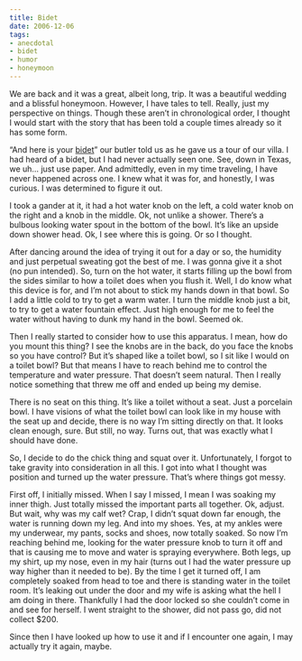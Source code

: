 ```yaml
---
title: Bidet
date: 2006-12-06
tags:
- anecdotal
- bidet
- humor
- honeymoon
---
```

We are back and it was a great, albeit long, trip. It was a beautiful wedding and a blissful honeymoon. However, I have tales to tell. Really, just my perspective on things. Though these aren’t in chronological order, I thought I would start with the story that has been told a couple times already so it has some form.

“And here is your [bidet](http://en.wikipedia.org/wiki/Bidet)” our butler told us as he gave us a tour of our villa. I had heard of a bidet, but I had never actually seen one. See, down in Texas, we uh… just use paper. And admittedly, even in my time traveling, I have never happened across one. I knew what it was for, and honestly, I was curious. I was determined to figure it out.

I took a gander at it, it had a hot water knob on the left, a cold water knob on the right and a knob in the middle. Ok, not unlike a shower. There’s a bulbous looking water spout in the bottom of the bowl. It’s like an upside down shower head. Ok, I see where this is going. Or so I thought.

After dancing around the idea of trying it out for a day or so, the humidity and just perpetual sweating got the best of me. I was gonna give it a shot (no pun intended). So, turn on the hot water, it starts filling up the bowl from the sides similar to how a toilet does when you flush it. Well, I do know what this device is for, and I’m not about to stick my hands down in that bowl. So I add a little cold to try to get a warm water. I turn the middle knob just a bit, to try to get a water fountain effect. Just high enough for me to feel the water without having to dunk my hand in the bowl. Seemed ok.

Then I really started to consider how to use this apparatus. I mean, how do you mount this thing? I see the knobs are in the back, do you face the knobs so you have control? But it’s shaped like a toilet bowl, so I sit like I would on a toilet bowl? But that means I have to reach behind me to control the temperature and water pressure. That doesn’t seem natural. Then I really notice something that threw me off and ended up being my demise.

There is no seat on this thing. It’s like a toilet without a seat. Just a porcelain bowl. I have visions of what the toilet bowl can look like in my house with the seat up and decide, there is no way I’m sitting directly on that. It looks clean enough, sure. But still, no way. Turns out, that was exactly what I should have done.

So, I decide to do the chick thing and squat over it. Unfortunately, I forgot to take gravity into consideration in all this. I got into what I thought was position and turned up the water pressure. That’s where things got messy.

First off, I initially missed. When I say I missed, I mean I was soaking my inner thigh. Just totally missed the important parts all together. Ok, adjust. But wait, why was my calf wet? Crap, I didn’t squat down far enough, the water is running down my leg. And into my shoes. Yes, at my ankles were my underwear, my pants, socks and shoes, now totally soaked. So now I’m reaching behind me, looking for the water pressure knob to turn it off and that is causing me to move and water is spraying everywhere. Both legs, up my shirt, up my nose, even in my hair (turns out I had the water pressure up way higher than it needed to be). By the time I get it turned off, I am completely soaked from head to toe and there is standing water in the toilet room. It’s leaking out under the door and my wife is asking what the hell I am doing in there. Thankfully I had the door locked so she couldn’t come in and see for herself. I went straight to the shower, did not pass go, did not collect $200.

Since then I have looked up how to use it and if I encounter one again, I may actually try it again, maybe.
